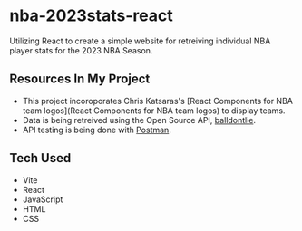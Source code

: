 # nba-2023stats-react

Utilizing React to create a simple website for retreiving individual NBA player stats for the 2023 NBA Season.

## Resources In My Project
- This project incoroporates Chris Katsaras's [React Components for NBA team logos](React Components for NBA team logos) to display teams. 
- Data is being retreived using the Open Source API, [balldontlie](https://www.balldontlie.io/home.html#introduction).
- API testing is being done with [Postman](https://www.postman.com/api-platform/api-testing/).

## Tech Used
- Vite
- React
- JavaScript
- HTML
- CSS
